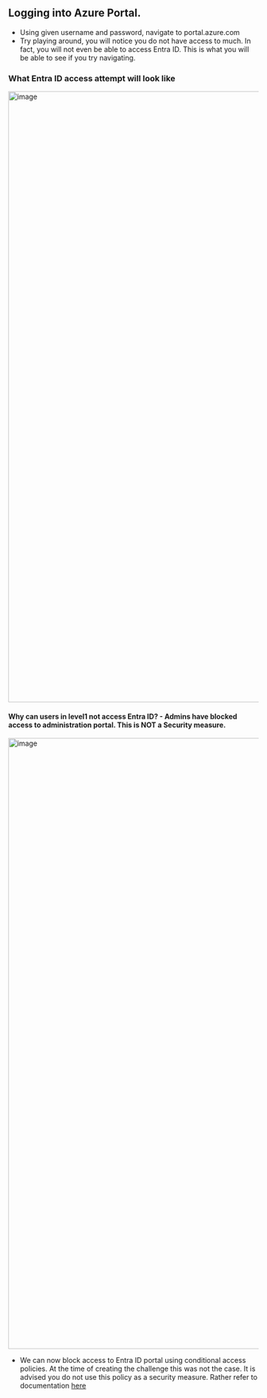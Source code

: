 ## Logging into Azure Portal. 

* Using given username and password, navigate to portal.azure.com
* Try playing around, you will notice you do not have access to much. In fact, you will not even be able to access Entra ID. This is what you will be able to see if you try navigating.

### What Entra ID access attempt will look like 

<img width="1227" alt="image" src="https://github.com/IshaqSiddiqui/Revolutionary/assets/100017925/70c55262-5b8a-4b04-82a9-a88a25ddef0d">

#### Why can users in level1 not access Entra ID? - Admins have blocked access to administration portal. This is NOT a Security measure. 

<img width="1227" alt="image" src="https://github.com/IshaqSiddiqui/Revolutionary/assets/100017925/a5f97927-3d0b-4351-a2ff-9a1db0b52a31">

  * We can now block access to Entra ID portal using conditional access policies. At the time of creating the challenge this was not the case. It is advised you do not use this policy as a security measure. Rather refer to documentation [here][Correct Docs]

[Correct Docs]: https://learn.microsoft.com/en-au/entra/fundamentals/users-default-permissions#restrict-member-users-default-permissions




